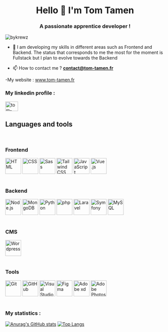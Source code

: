 <h1 align="center">Hello 👋 I'm Tom Tamen</h1>
<h3 align="center">A passionate apprentice developer !</h3>

<p align="left"> <img src="https://komarev.com/ghpvc/?username=bykrewz&label=Profile%20views&color=0e75b6&style=flat" alt="bykrewz" /> </p>

- 🌱 I am developing my skills in different areas such as Frontend and Backend. The status that corresponds to me the most for the moment is Fullstack but I plan to evolve towards the Backend

- 📫 How to contact me ? **contact@tom-tamen.fr**

-My website : www.tom-tamen.fr  


<h3 align="left">My linkedin profile :</h3>
<p align="left">
<a href="https://linkedin.com/in/tom-tamen" target="blank"><img align="center" src="https://raw.githubusercontent.com/rahuldkjain/github-profile-readme-generator/master/src/images/icons/Social/linked-in-alt.svg" alt="tom-tamen" height="30" width="40" /></a>
</p>


<h2 align="left">Languages and tools</h2>
<br>
<h3 align="left">Frontend</h3>
<div align="left">
	<img height="50" src="https://user-images.githubusercontent.com/25181517/192158954-f88b5814-d510-4564-b285-dff7d6400dad.png" alt="HTML" title="HTML" />
	<img height="50" src="https://user-images.githubusercontent.com/25181517/183898674-75a4a1b1-f960-4ea9-abcb-637170a00a75.png" alt="CSS" title="CSS" />
	<img height="50" src="https://user-images.githubusercontent.com/25181517/192158956-48192682-23d5-4bfc-9dfb-6511ade346bc.png" alt="Sass" title="Sass" />
	<img height="50" src="https://user-images.githubusercontent.com/25181517/202896760-337261ed-ee92-4979-84c4-d4b829c7355d.png" alt="Tailwind CSS" title="Tailwind CSS" />
	<img height="50" src="https://user-images.githubusercontent.com/25181517/117447155-6a868a00-af3d-11eb-9cfe-245df15c9f3f.png" alt="JavaScript" title="JavaScript" />
	<img height="50" src="https://user-images.githubusercontent.com/25181517/117448124-a2da9800-af3e-11eb-85d2-bd1b69b65603.png" alt="Vue.js" title="Vue.js" />
</div>
<br>
<h3 align="left">Backend</h3>
<div align="left">
	<img height="50" src="https://user-images.githubusercontent.com/25181517/183568594-85e280a7-0d7e-4d1a-9028-c8c2209e073c.png" alt="Node.js" title="Node.js" />
		<a href="https://www.mongodb.org/" title="MongoDB"><img src="https://github.com/get-icon/geticon/raw/master/icons/mongodb-icon.svg" alt="MongoDB" width="50px" height="50px"></a>
	<img height="50" src="https://user-images.githubusercontent.com/25181517/183423507-c056a6f9-1ba8-4312-a350-19bcbc5a8697.png" alt="Python" title="Python" />
	<img height="50" src="https://user-images.githubusercontent.com/25181517/183570228-6a040b9f-3ddf-47a2-a201-743121dac664.png" alt="php" title="php" />
		<a href="https://laravel.com/" title="Laravel"><img src="https://github.com/get-icon/geticon/raw/master/icons/laravel.svg" alt="Laravel" width="50px" height="50px"></a>
	<a href="https://symfony.com/" title="Symfony"><img src="https://github.com/get-icon/geticon/raw/master/icons/symfony.svg" alt="Symfony" width="50px" height="50px"></a>
	<img height="50" src="https://user-images.githubusercontent.com/25181517/183896128-ec99105a-ec1a-4d85-b08b-1aa1620b2046.png" alt="MySQL" title="MySQL" />
</div>
<br>
<h3 align="left">CMS</h3>
<div align="left">
	<img height="50" src="https://user-images.githubusercontent.com/25181517/192158957-b1256181-356c-46a3-beb9-487af08a6266.png" alt="Wordpress" title="Wordpress" />
</div>
<br>
<h3 align="left">Tools</h3>
<div align="left">
	<img height="50" src="https://user-images.githubusercontent.com/25181517/192108372-f71d70ac-7ae6-4c0d-8395-51d8870c2ef0.png" alt="Git" title="Git" />
	<img height="50" src="https://user-images.githubusercontent.com/25181517/192108374-8da61ba1-99ec-41d7-80b8-fb2f7c0a4948.png" alt="GitHub" title="GitHub" />
	<img height="50" src="https://user-images.githubusercontent.com/25181517/192108891-d86b6220-e232-423a-bf5f-90903e6887c3.png" alt="Visual Studio Code" title="Visual Studio Code" />
	<img height="50" src="https://user-images.githubusercontent.com/25181517/189715289-df3ee512-6eca-463f-a0f4-c10d94a06b2f.png" alt="Figma" title="Figma" />
	<img height="50" src="https://cdn.worldvectorlogo.com/logos/adobe-xd.svg" alt="Adobe xd" title="Adobe xd" />
	<a href="https://www.adobe.com/products/photoshop.html" title="Adobe Photoshop"><img src="https://github.com/get-icon/geticon/raw/master/icons/adobe-photoshop.svg" alt="Adobe Photoshop" width="50px" height="50px"></a>
</div>


<br>

<h3 align="left">My statistics :</h3>

[![Anurag's GitHub stats](https://github-readme-stats.vercel.app/api?username=tom-tamen&theme=github_dark)](https://github.com/anuraghazra/github-readme-stats)
[![Top Langs](https://github-readme-stats.vercel.app/api/top-langs/?username=tom-tamen&theme=github_dark&layout=compact)](https://github.com/anuraghazra/github-readme-stats)
